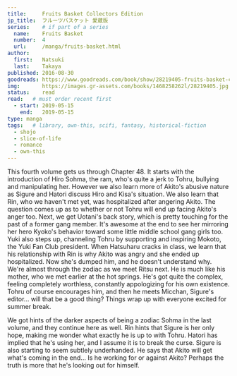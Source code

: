 ```yaml
---
title:     Fruits Basket Collectors Edition
jp_title:  フルーツバスケット 愛蔵版
series:    # if part of a series
  name:    Fruits Basket
  number:  4
  url:     /manga/fruits-basket.html
author: 
  first:   Natsuki 
  last:    Takaya
published: 2016-08-30 
goodreads: https://www.goodreads.com/book/show/28219405-fruits-basket-collector-s-edition-vol-4
img:       https://images.gr-assets.com/books/1468258262l/28219405.jpg
status:    read
read:   # must order recent first
  - start: 2019-05-15 
    end:   2019-05-15
type: manga
tags:   # library, own-this, scifi, fantasy, historical-fiction
  - shojo
  - slice-of-life
  - romance
  - own-this
---
```


This fourth volume gets us through Chapter 48. It starts with the introduction of Hiro Sohma, the ram, who's quite a jerk to Tohru, bullying and manipulating her. However we also learn more of Akito's abusive nature as Sigure and Hatori discuss Hiro and Kisa's situation. We also learn that Rin, who we haven't met yet, was hospitalized after angering Akito. The question comes up as to whether or not Tohru will end up facing Akito's anger too. Next, we get Uotani's back story, which is pretty touching for the past of a former gang member. It's awesome at the end to see her mirroring her hero Kyoko's behavior toward some little middle school gang girls too. Yuki also steps up, channeling Tohru by supporting and inspiring Mokoto, the Yuki Fan Club president. When Hatsuharu cracks in class, we learn that his relationship with Rin is why Akito was angry and she ended up hospitalized. Now she's dumped him, and he doesn't understand why. We're almost through the zodiac as we meet Ritsu next. He is much like his mother, who we met earlier at the hot springs. He's got quite the complex, feeling completely worthless, constantly appologizing for his own existence. Tohru of course encourages him, and then he meets Micchan, Sigure's editor... will that be a good thing? Things wrap up with everyone excited for summer break.

We got hints of the darker aspects of being a zodiac Sohma in the last volume, and they continue here as well. Rin hints that Sigure is her only hope, making me wonder what exactly he is up to with Tohru. Hatori has implied that he's using her, and I assume it is to break the curse. Sigure is also starting to seem subtlely underhanded. He says that Akito will get what's coming in the end... Is he working for or against Akito? Perhaps the truth is more that he's looking out for himself.

